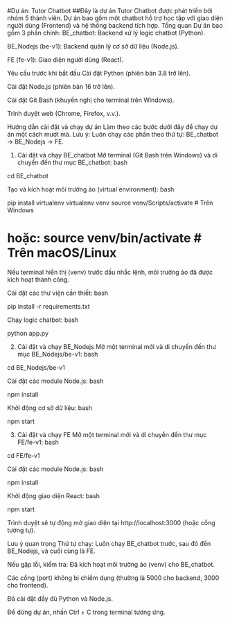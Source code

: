 #Dự án: Tutor Chatbot
##Đây là dự án Tutor Chatbot được phát triển bởi nhóm 5 thành viên. Dự án bao gồm một chatbot hỗ trợ học tập với giao diện người dùng (Frontend) và hệ thống backend tích hợp.
Tổng quan
Dự án bao gồm 3 phần chính:
BE_chatbot: Backend xử lý logic chatbot (Python).

BE_Nodejs (be-v1): Backend quản lý cơ sở dữ liệu (Node.js).

FE (fe-v1): Giao diện người dùng (React).

Yêu cầu trước khi bắt đầu
Cài đặt Python (phiên bản 3.8 trở lên).

Cài đặt Node.js (phiên bản 16 trở lên).

Cài đặt Git Bash (khuyến nghị cho terminal trên Windows).

Trình duyệt web (Chrome, Firefox, v.v.).

Hướng dẫn cài đặt và chạy dự án
Làm theo các bước dưới đây để chạy dự án một cách mượt mà. Lưu ý: Luôn chạy các phần theo thứ tự: BE_chatbot → BE_Nodejs → FE.
1. Cài đặt và chạy BE_chatbot
Mở terminal (Git Bash trên Windows) và di chuyển đến thư mục BE_chatbot:
bash

cd BE_chatbot

Tạo và kích hoạt môi trường ảo (virtual environment):
bash

pip install virtualenv
virtualenv venv
source venv/Scripts/activate  # Trên Windows
# hoặc: source venv/bin/activate  # Trên macOS/Linux

Nếu terminal hiển thị (venv) trước dấu nhắc lệnh, môi trường ảo đã được kích hoạt thành công.

Cài đặt các thư viện cần thiết:
bash

pip install -r requirements.txt

Chạy logic chatbot:
bash

python app.py

2. Cài đặt và chạy BE_Nodejs
Mở một terminal mới và di chuyển đến thư mục BE_Nodejs/be-v1:
bash

cd BE_Nodejs/be-v1

Cài đặt các module Node.js:
bash

npm install

Khởi động cơ sở dữ liệu:
bash

npm start

3. Cài đặt và chạy FE
Mở một terminal mới và di chuyển đến thư mục FE/fe-v1:
bash

cd FE/fe-v1

Cài đặt các module Node.js:
bash

npm install

Khởi động giao diện React:
bash

npm start

Trình duyệt sẽ tự động mở giao diện tại http://localhost:3000 (hoặc cổng tương tự).

Lưu ý quan trọng
Thứ tự chạy: Luôn chạy BE_chatbot trước, sau đó đến BE_Nodejs, và cuối cùng là FE.

Nếu gặp lỗi, kiểm tra:
Đã kích hoạt môi trường ảo (venv) cho BE_chatbot.

Các cổng (port) không bị chiếm dụng (thường là 5000 cho backend, 3000 cho frontend).

Đã cài đặt đầy đủ Python và Node.js.

Để dừng dự án, nhấn Ctrl + C trong terminal tương ứng.

